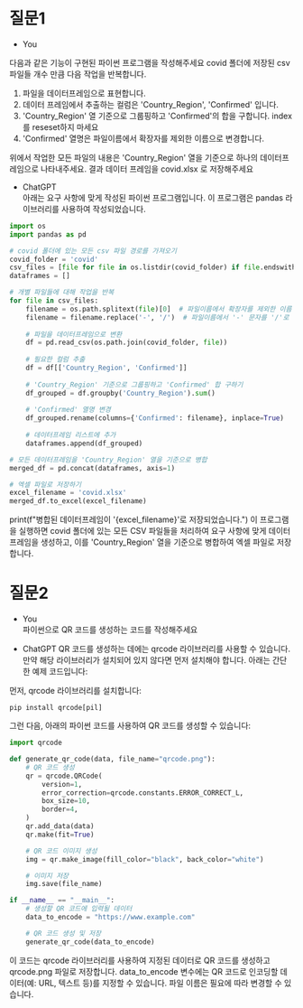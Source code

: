 질문1
=========
* You  

다음과 같은 기능이 구현된 파이썬 프로그램을 작성해주세요
covid 폴더에 저장된 csv 파일들 개수 만큼 다음 작업을 반복합니다.
1. 파일을 데이터프레임으로 표현합니다.
2. 데이터 프레임에서 추출하는 컬럼은 'Country_Region', 'Confirmed' 입니다.
3. 'Country_Region' 열 기준으로 그룹핑하고 'Confirmed'의 합을 구합니다. index를 reseset하지 마세요
4. 'Confirmed' 열명은 파일이름에서 확장자를 제외한 이름으로 변경합니다.

위에서 작업한 모든 파일의 내용은 'Country_Region' 열을 기준으로 하나의 데이터프레임으로 나타내주세요.
결과 데이터 프레임을  covid.xlsx 로 저장해주세요


* ChatGPT   
아래는 요구 사항에 맞게 작성된 파이썬 프로그램입니다. 이 프로그램은 pandas 라이브러리를 사용하여 작성되었습니다.

```python
import os
import pandas as pd

# covid 폴더에 있는 모든 csv 파일 경로를 가져오기
covid_folder = 'covid'
csv_files = [file for file in os.listdir(covid_folder) if file.endswith('.csv')]
dataframes = []

# 개별 파일들에 대해 작업을 반복
for file in csv_files:
    filename = os.path.splitext(file)[0]  # 파일이름에서 확장자를 제외한 이름 가져오기
    filename = filename.replace('-', '/')  # 파일이름에서 '-' 문자를 '/'로 대체하기
    
    # 파일을 데이터프레임으로 변환
    df = pd.read_csv(os.path.join(covid_folder, file))
    
    # 필요한 컬럼 추출
    df = df[['Country_Region', 'Confirmed']]
    
    # 'Country_Region' 기준으로 그룹핑하고 'Confirmed' 합 구하기
    df_grouped = df.groupby('Country_Region').sum()
    
    # 'Confirmed' 열명 변경
    df_grouped.rename(columns={'Confirmed': filename}, inplace=True)
    
    # 데이터프레임 리스트에 추가
    dataframes.append(df_grouped)

# 모든 데이터프레임을 'Country_Region' 열을 기준으로 병합
merged_df = pd.concat(dataframes, axis=1)

# 엑셀 파일로 저장하기
excel_filename = 'covid.xlsx'
merged_df.to_excel(excel_filename)

```
print(f"병합된 데이터프레임이 '{excel_filename}'로 저장되었습니다.")
이 프로그램을 실행하면 covid 폴더에 있는 모든 CSV 파일들을 처리하여 요구 사항에 맞게 데이터프레임을 생성하고, 이를 'Country_Region' 열을 기준으로 병합하여 엑셀 파일로 저장합니다.


질문2
=======
* You  
파이썬으로 QR 코드를 생성하는 코드를 작성해주세요

* ChatGPT 
QR 코드를 생성하는 데에는 qrcode 라이브러리를 사용할 수 있습니다. 만약 해당 라이브러리가 설치되어 있지 않다면 먼저 설치해야 합니다. 아래는 간단한 예제 코드입니다:

먼저, qrcode 라이브러리를 설치합니다:

```
pip install qrcode[pil]
```
그런 다음, 아래의 파이썬 코드를 사용하여 QR 코드를 생성할 수 있습니다:

```python
import qrcode

def generate_qr_code(data, file_name="qrcode.png"):
    # QR 코드 생성
    qr = qrcode.QRCode(
        version=1,
        error_correction=qrcode.constants.ERROR_CORRECT_L,
        box_size=10,
        border=4,
    )
    qr.add_data(data)
    qr.make(fit=True)

    # QR 코드 이미지 생성
    img = qr.make_image(fill_color="black", back_color="white")

    # 이미지 저장
    img.save(file_name)

if __name__ == "__main__":
    # 생성할 QR 코드에 입력될 데이터
    data_to_encode = "https://www.example.com"

    # QR 코드 생성 및 저장
    generate_qr_code(data_to_encode)

```
이 코드는 qrcode 라이브러리를 사용하여 지정된 데이터로 QR 코드를 생성하고 qrcode.png 파일로 저장합니다. data_to_encode 변수에는 QR 코드로 인코딩할 데이터(예: URL, 텍스트 등)를 지정할 수 있습니다. 파일 이름은 필요에 따라 변경할 수 있습니다.
